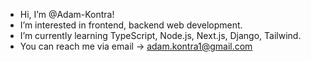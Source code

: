 - Hi, I’m @Adam-Kontra!
- I’m interested in frontend, backend web development.
- I’m currently learning TypeScript, Node.js, Next.js, Django, Tailwind.
- You can reach me via email -> adam.kontra1@gmail.com

<!---
Adam-Kontra/Adam-Kontra is a ✨ special ✨ repository because its `README.md` (this file) appears on your GitHub profile.
You can click the Preview link to take a look at your changes.
--->
